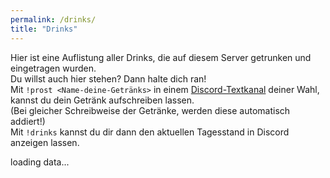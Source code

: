 ```yaml
---
permalink: /drinks/
title: "Drinks"
---
```


Hier ist eine Auflistung aller Drinks, die auf diesem Server getrunken und eingetragen wurden.  
Du willst auch hier stehen? Dann halte dich ran!  
Mit `!prost <Name-deine-Getränks>` in einem [Discord-Textkanal](./Discord.md) deiner Wahl, kannst du dein Getränk aufschreiben lassen.  
(Bei gleicher Schreibweise der Getränke, werden diese automatisch addiert!)  
Mit `!drinks` kannst du dir dann den aktuellen Tagesstand in Discord anzeigen lassen.  

<body onload="getDates()">
<section>
<p id="list">loading data...</p>

<script src="./../ownScripts/showDrinksFromApi.js"></script>
<style>
    .container{
        height: 200px;
        position: relative;
    }

    .dateSection {
        width: 100%;
        height: 500px;
        margin: 0;
        position: relative;
        top: 130%;
        left: 50%;
        -ms-transform: translate(-50%, -50%);
        transform: translate(-50%, -50%);
        overflow-y: scroll;
        -ms-overflow-style: none;
        scrollbar-width: none;
    }

    .dateSection::-webkit-scrollbar {
        display: none;
    }

    .dateButton{
        width: 100%;
        height: 30px;

    }

    .tableOfHeaders {
        width: 100%;
        display: table;
        background-color: #eaeaea;
        color: #252a34;
        height: 30px;
    }

    .headerRow th{
        width: calc(100%/3);
        background-color: #eaeaea;
        color: #252a34;
        border-color: #eaeaea;
        display: table-cell;
        height: 30px;
    }

    .sectionForTable{
        width: 100%;
        overflow-y: scroll;
        height: 300px;
        -ms-overflow-style: none;  /* IE and Edge */
        scrollbar-width: none;  /* Firefox */
        display: block;
    }

    .sectionForTable::-webkit-scrollbar {
        display: none;
    }

    .tableOfPersons {
        width: 100%;
        display: table;
        border-left: 1px solid;
        border-right: 1px solid;
        background-color: #eaeaea;
    }

    .tableRowOfPersons th{
        width: calc(100%/3);
        background-color: #252a34;
        color: #eaeaea;
        display: table-cell;
    }
</style>
</section>
</body>
